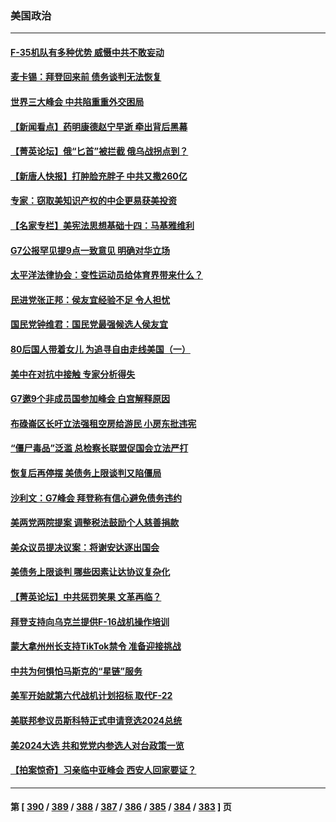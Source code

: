 ### 美国政治
---
#### [F-35机队有多种优势 威慑中共不敢妄动](../../pages/ncid1078159/n13986201.md) 
#### [麦卡锡：拜登回来前 债务谈判无法恢复](../../pages/ncid1078159/n14001034.md) 
#### [世界三大峰会 中共陷重重外交困局](../../pages/ncid1078159/n14001053.md) 
#### [【新闻看点】药明康德赵宁早逝 牵出背后黑幕](../../pages/ncid1078159/n14001061.md) 
#### [【菁英论坛】俄“匕首”被拦截 俄乌战拐点到？](../../pages/ncid1078159/n14001028.md) 
#### [【新唐人快报】打肿脸充胖子 中共又撒260亿](../../pages/ncid1078159/n14000576.md) 
#### [专家：窃取美知识产权的中企更易获美投资](../../pages/ncid1078159/n14001024.md) 
#### [【名家专栏】美宪法思想基础十四：马基雅维利](../../pages/ncid1078159/n14000332.md) 
#### [G7公报罕见提9点一致意见 明确对华立场](../../pages/ncid1078159/n14000957.md) 
#### [太平洋法律协会：变性运动员给体育界带来什么？](../../pages/ncid1078159/n14000814.md) 
#### [民进党张正邦：侯友宜经验不足 令人担忧](../../pages/ncid1078159/n14000808.md) 
#### [国民党钟维君：国民党最强候选人侯友宜](../../pages/ncid1078159/n14000805.md) 
#### [80后国人带着女儿 为追寻自由走线美国（一）](../../pages/ncid1078159/n14000802.md) 
#### [美中在对抗中接触 专家分析得失](../../pages/ncid1078159/n13999972.md) 
#### [G7邀9个非成员国参加峰会 白宫解释原因](../../pages/ncid1078159/n14000696.md) 
#### [布碌崙区长吁立法强租空房给游民 小房东批违宪](../../pages/ncid1078159/n14000714.md) 
#### [“僵尸毒品”泛滥 总检察长联盟促国会立法严打](../../pages/ncid1078159/n14000712.md) 
#### [恢复后再停摆 美债务上限谈判又陷僵局](../../pages/ncid1078159/n14000582.md) 
#### [沙利文：G7峰会 拜登称有信心避免债务违约](../../pages/ncid1078159/n14000651.md) 
#### [美两党两院提案 调整税法鼓励个人慈善捐款](../../pages/ncid1078159/n14000626.md) 
#### [美众议员提决议案：将谢安达逐出国会](../../pages/ncid1078159/n14000610.md) 
#### [美债务上限谈判 哪些因素让达协议复杂化](../../pages/ncid1078159/n14000438.md) 
#### [【菁英论坛】中共惩罚笑果 文革再临？](../../pages/ncid1078159/n14000541.md) 
#### [拜登支持向乌克兰提供F-16战机操作培训](../../pages/ncid1078159/n14000564.md) 
#### [蒙大拿州州长支持TikTok禁令 准备迎接挑战](../../pages/ncid1078159/n14000463.md) 
#### [中共为何惧怕马斯克的“星链”服务](../../pages/ncid1078159/n14000539.md) 
#### [美军开始就第六代战机计划招标 取代F-22](../../pages/ncid1078159/n14000490.md) 
#### [美联邦参议员斯科特正式申请竞选2024总统](../../pages/ncid1078159/n14000460.md) 
#### [美2024大选 共和党党内参选人对台政策一览](../../pages/ncid1078159/n14000508.md) 
#### [【拍案惊奇】习亲临中亚峰会 西安人回家要证？](../../pages/ncid1078159/n14000407.md) 

---
#### 第 [ [390](./390.md) / [389](./389.md) / [388](./388.md) / [387](./387.md) / [386](./386.md) / [385](./385.md) / [384](./384.md) / [383](./383.md) ] 页
